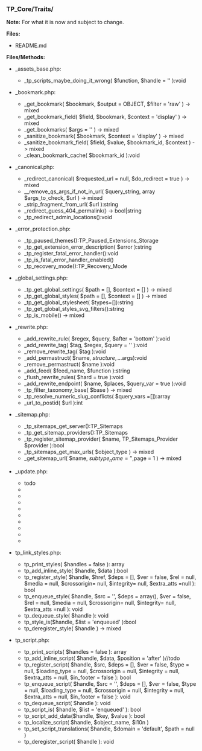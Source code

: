 ### TP_Core/Traits/

**Note:** For what it is now and subject to change. 

**Files:** 
- README.md

**Files/Methods:** 
- _assets_base.php: 	
	* _tp_scripts_maybe_doing_it_wrong( $function, $handle = '' ):void 

- _bookmark.php: 	
	* _get_bookmark( $bookmark, $output = OBJECT, $filter = 'raw' ) -> mixed 
	* _get_bookmark_field( $field, $bookmark, $context = 'display' ) -> mixed 
	* _get_bookmarks( $args = '' ) -> mixed 
	* _sanitize_bookmark( $bookmark, $context = 'display' ) -> mixed 
	* _sanitize_bookmark_field( $field, $value, $bookmark_id, $context ) -> mixed 
	* _clean_bookmark_cache( $bookmark_id ):void 

- _canonical.php: 	
	* _redirect_canonical( $requested_url = null, $do_redirect = true ) -> mixed  
	* __remove_qs_args_if_not_in_url( $query_string, array $args_to_check, $url ) -> mixed  
	* _strip_fragment_from_url( $url ):string 
	* _redirect_guess_404_permalink() -> bool|string
	* _tp_redirect_admin_locations():void 

- _error_protection.php: 	
	* _tp_paused_themes():TP_Paused_Extensions_Storage 
	* _tp_get_extension_error_description( $error ):string 
	* _tp_register_fatal_error_handler():void 
	* _tp_is_fatal_error_handler_enabled() 
	* _tp_recovery_mode():TP_Recovery_Mode 

- _global_settings.php: 	
	* _tp_get_global_settings( $path = [], $context = [] ) -> mixed 
	* _tp_get_global_styles( $path = [], $context = [] ) -> mixed 
	* _tp_get_global_stylesheet( $types=[]):string 
	* _tp_get_global_styles_svg_filters():string 
	* _tp_is_mobile() -> mixed 

- _rewrite.php: 	
	* _add_rewrite_rule( $regex, $query, $after = 'bottom' ):void 
	* _add_rewrite_tag( $tag, $regex, $query = '' ):void 
	* _remove_rewrite_tag( $tag ):void 
	* _add_permastruct( $name, $structure, ...$args):void 
	* _remove_permastruct( $name ):void 
	* _add_feed( $feed_name, $function ):string 
	* _flush_rewrite_rules( $hard = true ):void 
	* _add_rewrite_endpoint( $name, $places, $query_var = true ):void 
	* _tp_filter_taxonomy_base( $base ) -> mixed 
	* _tp_resolve_numeric_slug_conflicts( $query_vars =[]):array 
	* _url_to_postid( $url ):int 

- _sitemap.php: 	
	* _tp_sitemaps_get_server():TP_Sitemaps 
	* _tp_get_sitemap_providers():TP_Sitemaps 
	* _tp_register_sitemap_provider( $name, TP_Sitemaps_Provider $provider ):bool 
	* _tp_sitemaps_get_max_urls( $object_type ) -> mixed 
	* _get_sitemap_url( $name, $subtype_name = '',$page = 1 ) -> mixed 

- _update.php: 	
	* todo 
	*  
	*  
	*  
	*  
	*  
	*  
	*  
	*  
	*  

- tp_link_styles.php: 	
	* tp_print_styles( $handles = false ): array 
	* tp_add_inline_style( $handle, $data ):bool 
	* tp_register_style( $handle, $href, $deps = [], $ver = false, $rel = null, $media = null, $crossorigin= null, $integrity= null, $extra_atts =null ): bool 
	* tp_enqueue_style( $handle, $src = '', $deps = array(), $ver = false, $rel = null, $media = null, $crossorigin= null, $integrity= null, $extra_atts =null ): void 
	* tp_dequeue_style( $handle ): void 
	* tp_style_is($handle, $list = 'enqueued' ):bool 
	* tp_deregister_style( $handle ) -> mixed 

- tp_script.php: 	
	* tp_print_scripts( $handles = false ): array 
	* tp_add_inline_script( $handle, $data, $position = 'after' )//todo 
	* tp_register_script( $handle, $src, $deps = [], $ver = false, $type = null, $loading_type = null, $crossorigin = null, $integrity = null, $extra_atts = null, $in_footer = false ): bool 
	* tp_enqueue_script( $handle, $src = '', $deps = [], $ver = false, $type = null, $loading_type = null, $crossorigin = null, $integrity = null, $extra_atts = null, $in_footer = false ): void 
	* tp_dequeue_script( $handle ): void 
	* tp_script_is( $handle, $list = 'enqueued' ): bool 
	* tp_script_add_data($handle, $key, $value ): bool 
	* tp_localize_script( $handle, $object_name, $l10n ) 
	* tp_set_script_translations( $handle, $domain = 'default', $path = null ) 
	* tp_deregister_script( $handle ): void 
